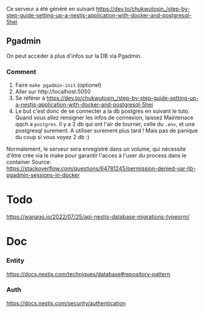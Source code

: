 Ce serveur a été généré en suivant https://dev.to/chukwutosin_/step-by-step-guide-setting-up-a-nestjs-application-with-docker-and-postgresql-5hei

## Pgadmin

On peut acceder à plus d'infos sur la DB via Pgadmin.

### Comment
1. Faire `make pgadmin-init` (optionel)
2. Aller sur http://localhost:5050
3. Se référer à https://dev.to/chukwutosin_/step-by-step-guide-setting-up-a-nestjs-application-with-docker-and-postgresql-5hei
4. Le but c'est donc de se connecter a la db postgres en suivant le tuto. Quand vous allez rensigner les infos de connexion, laissez Maintenace qqch a `postgres`. Il  y a 2 db qui ont l'air de tourner, celle du `.env`, et une postgresql surement. A utiliser surement plus tard ! Mais pas de panique du coup si vous voyez 2 db :)

Normalement, le serveur sera enregistré dans un volume, qui nécessite d'être crée via le make pour garantir l'acces à l'user du process dans le container
Source: https://stackoverflow.com/questions/64781245/permission-denied-var-lib-pgadmin-sessions-in-docker

# Todo

https://wanago.io/2022/07/25/api-nestjs-database-migrations-typeorm/

# Doc

### Entity
https://docs.nestjs.com/techniques/database#repository-pattern

### Auth
https://docs.nestjs.com/security/authentication
